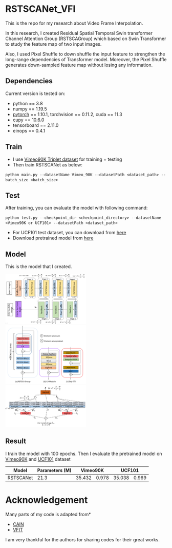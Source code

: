# RSTSCANet_VFI
This is the repo for my research about Video Frame Interpolation.

In this research, I created Residual Spatial Temporal Swin transformer Channel Attention Group
(RSTSCAGroup) which based on Swin Transformer to study the feature map of two input images.

Also, I used Pixel Shuffle to down shuffle the input feature to strengthen the  long-range dependencies of Transformer model. Moreover, the Pixel Shuffle generates down-sampled feature map without losing any information.

## Dependencies
Current version is tested on: 
* python == 3.8
* numpy == 1.19.5
* [pytorch](https://pytorch.org/) == 1.10.1, torchvision == 0.11.2, cuda == 11.3
* cupy == 10.6.0
* tensorboard == 2.11.0
* einops == 0.4.1

## Train
* I use [Vimeo90K Triplet dataset](http://toflow.csail.mit.edu/) for training + testing
* Then train RSTSCANet as below:
```
python main.py --datasetName Vimeo_90K --datasetPath <dataset_path> --batch_size <batch_size>
```

## Test
After training, you can evaluate the model with following command:
```
python test.py --checkpoint_dir <checkpoint_directory> --datasetName <Vimeo90K or UCF101> --datasetPath <dataset_path> 
```

* For UCF101 test dataset, you can download from [here](https://drive.google.com/file/d/0B7EVK8r0v71pdHBNdXB6TE1wSTQ/view?resourcekey=0-r6ihCy20h3kbgZ3ZdimPiA)
* Download pretrained model from [here](https://www.dropbox.com/scl/fo/ayey1dcz9f9bit78rbmy4/h?dl=0&rlkey=4d2x7prwi3izhuzlph6sa1jdj)


## Model
This is the model that I created.

<img src="images/rstscanet.png" width=50% height=50%>

<img src="images/rstscagroup.png" width=50% height=50%> 

<img src="images/frame_systhesis.png" width=50% height=50%>


## Result
I train the model with 100 epochs. Then I evaluate the pretrained model on [Vimeo90K](http://toflow.csail.mit.edu/) and [UCF101](https://drive.google.com/file/d/0B7EVK8r0v71pdHBNdXB6TE1wSTQ/view?resourcekey=0-r6ihCy20h3kbgZ3ZdimPiA) dataset
<table class="center">
  <thead>
    <th> Model </th>
    <th> Parameters (M) </th>
    <th colspan=2> Vimeo90K </th>
    <th colspan=2> UCF101 </th>
  </thead>
  
  <tbody>
    <td> RSTSCANet </td>
    <td> 21.3 </td>
    <td> 35.432 </td>
    <td> 0.978 </td>
    <td> 35.038 </td>
    <td> 0.969 </td>
    
  </tbody>
</table>


# Acknowledgement
Many parts of my code is adapted from*
* [CAIN](https://github.com/myungsub/CAIN)
* [VFIT](https://github.com/zhshi0816/Video-Frame-Interpolation-Transformer)

I am very thankful for the authors for sharing codes for their great works.
